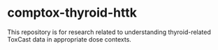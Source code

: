 # comptox-thyroid-httk
This repository is for research related to understanding thyroid-related ToxCast data in appropriate dose contexts.
